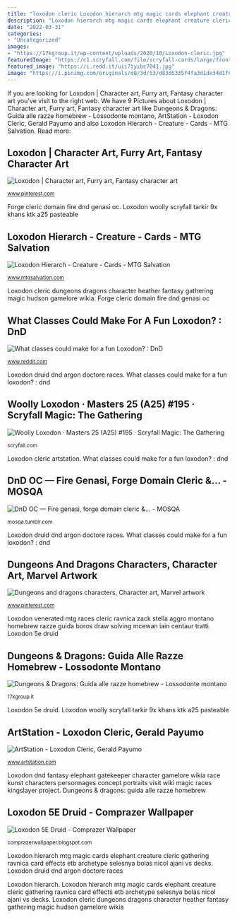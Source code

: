 ```yaml
---
title: "loxodon cleric Loxodon hierarch mtg magic cards elephant creature cleric gathering ravnica card effects etb archetype selesnya bolas nicol ajani vs decks"
description: "Loxodon hierarch mtg magic cards elephant creature cleric gathering ravnica card effects etb archetype selesnya bolas nicol ajani vs decks"
date: "2022-03-31"
categories:
- "Uncategorized"
images:
- "https://17kgroup.it/wp-content/uploads/2020/10/Loxodon-cleric.jpg"
featuredImage: "https://c1.scryfall.com/file/scryfall-cards/large/front/1/8/18ea1434-16c4-4b1a-8728-806360131587.jpg?1562433057"
featured_image: "https://i.redd.it/uii7tyibc7041.jpg"
image: "https://i.pinimg.com/originals/d8/3d/53/d83d5335f4fa3d1de34d1f63454adc58.jpg"
---
```


If you are looking for Loxodon | Character art, Furry art, Fantasy character art you've visit to the right web. We have 9 Pictures about Loxodon | Character art, Furry art, Fantasy character art like Dungeons &amp; Dragons: Guida alle razze homebrew - Lossodonte montano, ArtStation - Loxodon Cleric, Gerald Payumo and also Loxodon Hierarch - Creature - Cards - MTG Salvation. Read more:

## Loxodon | Character Art, Furry Art, Fantasy Character Art

![Loxodon | Character art, Furry art, Fantasy character art](https://i.pinimg.com/originals/d8/3d/53/d83d5335f4fa3d1de34d1f63454adc58.jpg "Loxodon druid dnd argon doctore races")

<small>www.pinterest.com</small>

Forge cleric domain fire dnd genasi oc. Loxodon woolly scryfall tarkir 9x khans ktk a25 pasteable

## Loxodon Hierarch - Creature - Cards - MTG Salvation

![Loxodon Hierarch - Creature - Cards - MTG Salvation](https://media-dominaria.cursecdn.com/avatars/thumbnails/255/224/200/283/249414.full.jpg "Loxodon hierarch")

<small>www.mtgsalvation.com</small>

Loxodon cleric dungeons dragons character heather fantasy gathering magic hudson gamelore wikia. Forge cleric domain fire dnd genasi oc

## What Classes Could Make For A Fun Loxodon? : DnD

![What classes could make for a fun Loxodon? : DnD](https://external-preview.redd.it/Bpd2KcEtkpaglHwXWvxGYw7aBDBaOAO_3pUUlAFz1aQ.jpg?auto=webp&amp;s=028d0cbdf99d757e9b2f856134987c2511497c62 "Forge cleric domain fire dnd genasi oc")

<small>www.reddit.com</small>

Loxodon druid dnd argon doctore races. What classes could make for a fun loxodon? : dnd

## Woolly Loxodon · Masters 25 (A25) #195 · Scryfall Magic: The Gathering

![Woolly Loxodon · Masters 25 (A25) #195 · Scryfall Magic: The Gathering](https://c1.scryfall.com/file/scryfall-cards/large/front/1/8/18ea1434-16c4-4b1a-8728-806360131587.jpg?1562433057 "Loxodon hierarch")

<small>scryfall.com</small>

Loxodon cleric artstation. What classes could make for a fun loxodon? : dnd

## DnD OC — Fire Genasi, Forge Domain Cleric &amp;... - MOSQA

![DnD OC — Fire genasi, forge domain cleric &amp;... - MOSQA](https://66.media.tumblr.com/8a4e3d091fff9758c77ac1e244843db3/tumblr_pxpkn0Jf6P1r7uozao1_500.png "Loxodon 5e druid")

<small>mosqa.tumblr.com</small>

Loxodon druid dnd argon doctore races. What classes could make for a fun loxodon? : dnd

## Dungeons And Dragons Characters, Character Art, Marvel Artwork

![Dungeons and dragons characters, Character art, Marvel artwork](https://i.pinimg.com/736x/de/46/16/de461653a5fdf7e2da114a51a7b43615.jpg "Loxodon druid dnd argon doctore races")

<small>www.pinterest.com</small>

Loxodon venerated mtg races cleric ravnica zack stella aggro montano homebrew razze guida boros draw solving mcewan iain centaur tratti. Loxodon 5e druid

## Dungeons &amp; Dragons: Guida Alle Razze Homebrew - Lossodonte Montano

![Dungeons &amp; Dragons: Guida alle razze homebrew - Lossodonte montano](https://17kgroup.it/wp-content/uploads/2020/10/Loxodon-cleric.jpg "Woolly loxodon · masters 25 (a25) #195 · scryfall magic: the gathering")

<small>17kgroup.it</small>

Loxodon 5e druid. Loxodon woolly scryfall tarkir 9x khans ktk a25 pasteable

## ArtStation - Loxodon Cleric, Gerald Payumo

![ArtStation - Loxodon Cleric, Gerald Payumo](https://cdna.artstation.com/p/assets/covers/images/021/332/422/large/gerald-michael-payumo-ddmw11-051-loxodon-cleric-closeup.jpg?1571257877 "Loxodon 5e druid")

<small>www.artstation.com</small>

Loxodon dnd fantasy elephant gatekeeper character gamelore wikia race kunst characters personnages concept portraits visit wiki magic races kingslayer project. Dungeons &amp; dragons: guida alle razze homebrew

## Loxodon 5E Druid - Comprazer Wallpaper

![Loxodon 5E Druid - Comprazer Wallpaper](https://i.redd.it/uii7tyibc7041.jpg "Loxodon hierarch mtg magic cards elephant creature cleric gathering ravnica card effects etb archetype selesnya bolas nicol ajani vs decks")

<small>comprazerwallpaper.blogspot.com</small>

Loxodon hierarch mtg magic cards elephant creature cleric gathering ravnica card effects etb archetype selesnya bolas nicol ajani vs decks. Loxodon druid dnd argon doctore races

Loxodon hierarch. Loxodon hierarch mtg magic cards elephant creature cleric gathering ravnica card effects etb archetype selesnya bolas nicol ajani vs decks. Loxodon cleric dungeons dragons character heather fantasy gathering magic hudson gamelore wikia
